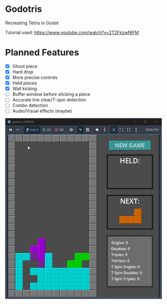 # Godotris
Recreating Tetris in Godot

Tutorial used: https://www.youtube.com/watch?v=2T2Fkzwf6FM

# Planned Features

- [x] Ghost piece
- [x] Hard drop 
- [x] More precise controls
- [x] Held pieces
- [x] Wall kicking
- [ ] Buffer window before sticking a piece
- [ ] Accurate line clear/T-spin detection
- [ ] Combo detection
- [ ] Audio/Visual effects (maybe)

![T-Spin Triple](t-spin-triple.gif)
